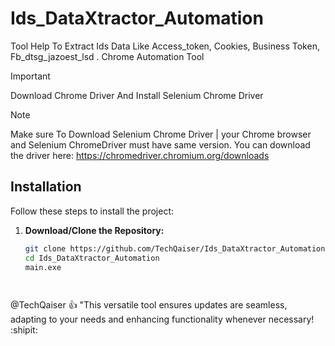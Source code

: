 # Ids_DataXtractor_Automation
Tool Help To Extract Ids Data Like Access_token, Cookies, Business Token, Fb_dtsg_jazoest_lsd . Chrome Automation Tool 

> [!IMPORTANT]
> Download Chrome Driver And Install Selenium Chrome Driver

> [!NOTE]
> Make sure To Download Selenium Chrome Driver | your Chrome browser and Selenium ChromeDriver must have same version. You can download the driver here: https://chromedriver.chromium.org/downloads

## Installation

Follow these steps to install the project:

1. **Download/Clone the Repository:**

   ```bash
   git clone https://github.com/TechQaiser/Ids_DataXtractor_Automation
   cd Ids_DataXtractor_Automation
   main.exe

  
@TechQaiser :+1: "This versatile tool ensures updates are seamless, adapting to your needs and enhancing functionality whenever necessary! :shipit:
